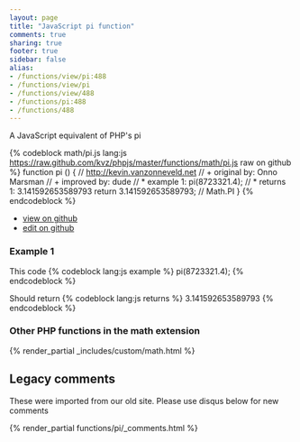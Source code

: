 ```yaml
---
layout: page
title: "JavaScript pi function"
comments: true
sharing: true
footer: true
sidebar: false
alias:
- /functions/view/pi:488
- /functions/view/pi
- /functions/view/488
- /functions/pi:488
- /functions/488
---
```

<!-- Generated by Rakefile:build -->
A JavaScript equivalent of PHP's pi

{% codeblock math/pi.js lang:js https://raw.github.com/kvz/phpjs/master/functions/math/pi.js raw on github %}
function pi () {
  // http://kevin.vanzonneveld.net
  // +   original by: Onno Marsman
  // +   improved by: dude
  // *     example 1: pi(8723321.4);
  // *     returns 1: 3.141592653589793
  return 3.141592653589793; // Math.PI
}
{% endcodeblock %}

 - [view on github](https://github.com/kvz/phpjs/blob/master/functions/math/pi.js)
 - [edit on github](https://github.com/kvz/phpjs/edit/master/functions/math/pi.js)

### Example 1
This code
{% codeblock lang:js example %}
pi(8723321.4);
{% endcodeblock %}

Should return
{% codeblock lang:js returns %}
3.141592653589793
{% endcodeblock %}


### Other PHP functions in the math extension
{% render_partial _includes/custom/math.html %}
## Legacy comments
These were imported from our old site. Please use disqus below for new comments
<div style="overflow-y: scroll; max-height: 500px;">
{% render_partial functions/pi/_comments.html %}
</div>
